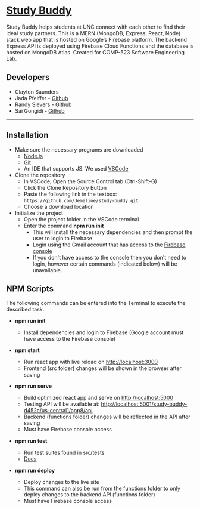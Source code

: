 # [Study Buddy](https://study-buddy-d452c.web.app/)

Study Buddy helps students at UNC connect with each other to find their ideal study partners. This is a MERN (MongoDB, Express, React, Node) stack web app that is hosted on Google’s Firebase platform. The backend Express API is deployed using Firebase Cloud Functions and the database is hosted on MongoDB Atlas. Created for COMP-523 Software Engineering Lab.

## Developers

- Clayton Saunders
- Jada Pfeiffer - [Github](https://github.com/Jemeline)
- Randy Sievers - [Github](https://github.com/rsievers82)
- Sai Gongidi - [Github](https://github.com/sgongidi)

***

## Installation

- Make sure the necessary programs are downloaded
  - [Node.js](https://nodejs.org/en/download/)
  - [Git](https://git-scm.com/downloads)
  - An IDE that supports JS. We used [VSCode](https://code.visualstudio.com/)
- Clone the repository
  - In VSCode, Open the Source Control tab (Ctrl-Shift-G)
  - Click the Clone Repository Button
  - Paste the following link in the textbox: `https://github.com/Jemeline/study-buddy.git`
  - Choose a download location
- Initialize the project
  - Open the project folder in the VSCode terminal
  - Enter the command **npm run init**
    - This will install the necessary dependencies and then prompt the user to login to Firebase
    - Login using the Gmail account that has access to the [Firebase console](https://console.firebase.google.com/)
    - If you don't have access to the console then you don't need to login, however certain commands (indicated below) will be unavailable.

## NPM Scripts

The following commands can be entered into the Terminal to execute the described task.

- **npm run init**
  - Install dependencies and login to Firebase (Google account must have access to the Firebase console)

- **npm start**
  - Run react app with live reload on <http://localhost:3000>
  - Frontend (src folder) changes will be shown in the browser after saving

- **npm run serve**
  - Build optimized react app and serve on <http://localhost:5000>
  - Testing API will be available at: <http://localhost:5001/study-buddy-d452c/us-central1/app8/api>
  - Backend (functions folder) changes will be reflected in the API after saving
  - Must have Firebase console access

- **npm run test**
  - Run test suites found in src/tests
  - [Docs](https://testing-library.com/docs/)

- **npm run deploy**
  - Deploy changes to the live site
  - This command can also be run from the functions folder to only deploy changes to the backend API (functions folder)
  - Must have Firebase console access
